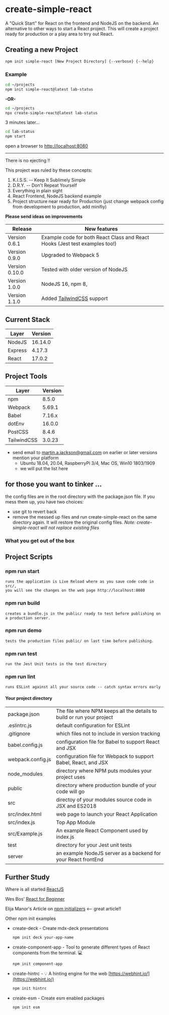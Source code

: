 # create-simple-react

A "Quick Start" for React on the frontend and NodeJS on the backend.
An alternative to other ways to start a React project.  This will create a project ready for production 
or a play area to trry out React.

## Creating a new Project

```bash
npm init simple-react [New Project Directory] {--verbose} {--help}
```
### Example

```bash
cd ~/projects
npm init simple-react@latest lab-status
```
__-OR-__

```bash
cd ~/projects
npx create-simple-react@latest lab-status
```


   3 minutes later...

```bash
cd lab-status
npm start
```

   open a browser to [http://localhost:8080](http://localhost:8080)

------------------------------------------------------

There is no ejecting !!  

This project was ruled by these concepts:

1. K.I.S.S. -- Keep It Sublimely Simple
2. D.R.Y. -- Don't Repeat Yourself
3. Everything in plain sight
4. React Frontend, NodeJS backend example
5. Project structure near ready for Production (just change webpack config from development to production, add minifiy)

__Please send ideas on improvements__

| Release        |  New features                                                                |
|----------------|------------------------------------------------------------------------------|
| Version 0.6.1  |  Example code for both React Class and React Hooks (Jest test examples too!) |
| Version 0.9.0  |  Upgraded to Webpack 5                                                       |
| Version 0.10.0 |  Tested with older version of NodeJS                                         |
| Version 1.0.0  |  NodeJS 16, npm 8,                                                           |
| Version 1.1.0  |  Added [TailwindCSS](https://tailwindcss.com/) support                       |
## Current Stack

| Layer    | Version |
|----------|---------|
| NodeJS   | 16.14.0 |
| Express  | 4.17.3  |
| React    | 17.0.2  |

## Project Tools

| Layer       | Version |
|-------------|---------|
| npm         | 8.5.0   |
| Webpack     | 5.69.1  | 
| Babel       | 7.16.x  |
| dotEnv      | 16.0.0  |
| PostCSS     | 8.4.6   |
| TailwindCSS | 3.0.23  |

- send email to martin.a.jackson@gmail.com on earlier or later versions mention  your platform
  - Ubuntu 18.04, 20.04, RaspberryPi 3/4, Mac OS, Win10 1803/1909
  - we will put the list here


## for those you want to tinker ...
the config files are in the root directory with the package.json file.  If you mess them up, you have two choices:
- use git to revert back
- remove the messed up files and  run create-simple-react on the same directory again. It will restore
the original config files.
_Note: create-simple-react will not replace existing files_


### What you get out of the box

## Project Scripts

### npm run start

    runs the application is Live Reload where as you save code code in src/,
    you will see the changes on the web page http://localhost:8080

### npm run build

    creates a bundle.js in the public/ ready to test before publishing on a production server.

### npm run demo

    tests the production files public/ on last time before publishing.

### npm run test

    run the Jest Unit tests in the test directory

### npm run lint

    runs ESLint against all your source code -- catch syntax errors early

#### Your project directory

|                    |                                                                       |
| -----------------  | ----------------------------------------------------------------------|
| package.json       | The file where NPM keeps all the details to build or run your project |
| .eslintrc.js       | default configuration for ESLint |
| .gitignore         | which files not to include in version tracking |
| babel.config.js    | configuration file for Babel to support React and JSX |
| webpack.config.js  | configuration file for Webpack to support Babel, React, and JSX |
|   node_modules     | directory where NPM puts modules your project uses |
|   public           | directory where production bundle of your code will go |
|   src              | directoy of your modules source code in JSX and ES2018 |
|   src/index.html   | web page to launch your React Application |
|   src/index.js     | Top App Module |
|   src/Example.js   | An example React Component used by index.js |
|   test             | directory for your Jest unit tests |
|   server           | an example NodeJS server as a backend for your React frontEnd |

## Further Study

Where is all started [ReactJS](https://reactjs.org/)

Wes Bos' [React for Beginner](https://reactforbeginners.com/)

Elija Manor's Article on [npm initializers](https://elijahmanor.com/npm-init-initializer/)
<-- great article!!

Other npm init examples

- create-deck - Create mdx-deck presentations

   ```bash
   npm init deck your-app-name
   ```

- create-component-app - Tool to generate different types of React components from the terminal. 💻

   ```bash
   npm init component-app
   ```

- create-hintrc - 💡 A hinting engine for the web [https://webhint.io/](https://webhint.io/)

   ```bash
   npm init hintrc
   ```

- create-esm - Create esm enabled packages

   ```bash
   npm init esm
   ```
